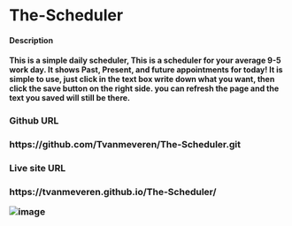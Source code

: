 # The-Scheduler

<H4>Description<H4>
This is a simple daily scheduler, This is a scheduler for your average 9-5 work day. It shows Past, Present, and future appointments for today! It is simple to use, just click in the text box write down what you want, then click the save button on the right side. you can refresh the page and the text you saved will still be there.

<H3> Github URL<H3>
https://github.com/Tvanmeveren/The-Scheduler.git

<H3> Live site URL <H3>
 https://tvanmeveren.github.io/The-Scheduler/


![image](https://user-images.githubusercontent.com/111665712/193726798-82e44b42-2548-4514-a9c1-02a01fed5092.png)

